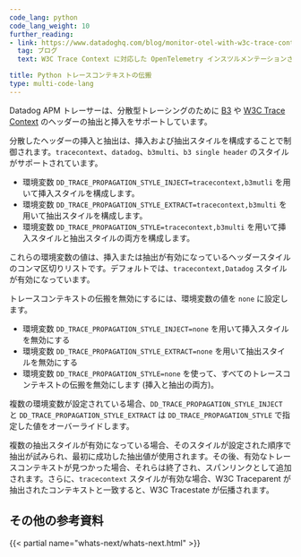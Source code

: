 ```yaml
---
code_lang: python
code_lang_weight: 10
further_reading:
- link: https://www.datadoghq.com/blog/monitor-otel-with-w3c-trace-context/
  tag: ブログ
  text: W3C Trace Context に対応した OpenTelemetry インスツルメンテーションされたアプリのモニタリング

title: Python トレースコンテキストの伝搬
type: multi-code-lang
---
```


Datadog APM トレーサーは、分散型トレーシングのために [B3][2] や [W3C Trace Context][3] のヘッダーの抽出と挿入をサポートしています。

分散したヘッダーの挿入と抽出は、挿入および抽出スタイルを構成することで制御されます。`tracecontext`、`datadog`、`b3multi`、`b3 single header` のスタイルがサポートされています。

- 環境変数 `DD_TRACE_PROPAGATION_STYLE_INJECT=tracecontext,b3mutli` を用いて挿入スタイルを構成します。
- 環境変数 `DD_TRACE_PROPAGATION_STYLE_EXTRACT=tracecontext,b3multi` を用いて抽出スタイルを構成します。
- 環境変数 `DD_TRACE_PROPAGATION_STYLE=tracecontext,b3multi` を用いて挿入スタイルと抽出スタイルの両方を構成します。

これらの環境変数の値は、挿入または抽出が有効になっているヘッダースタイルのコンマ区切りリストです。デフォルトでは、`tracecontext,Datadog` スタイルが有効になっています。

トレースコンテキストの伝搬を無効にするには、環境変数の値を `none` に設定します。
- 環境変数 `DD_TRACE_PROPAGATION_STYLE_INJECT=none` を用いて挿入スタイルを無効にする
- 環境変数 `DD_TRACE_PROPAGATION_STYLE_EXTRACT=none` を用いて抽出スタイルを無効にする
- 環境変数 `DD_TRACE_PROPAGATION_STYLE=none` を使って、すべてのトレースコンテキストの伝搬を無効にします (挿入と抽出の両方)。

複数の環境変数が設定されている場合、`DD_TRACE_PROPAGATION_STYLE_INJECT` と `DD_TRACE_PROPAGATION_STYLE_EXTRACT` は `DD_TRACE_PROPAGATION_STYLE` で指定した値をオーバーライドします。

複数の抽出スタイルが有効になっている場合、そのスタイルが設定された順序で抽出が試みられ、最初に成功した抽出値が使用されます。その後、有効なトレースコンテキストが見つかった場合、それらは終了され、スパンリンクとして追加されます。さらに、`tracecontext` スタイルが有効な場合、W3C Traceparent が抽出されたコンテキストと一致すると、W3C Tracestate が伝播されます。

## その他の参考資料

{{< partial name="whats-next/whats-next.html" >}}

[2]: https://github.com/openzipkin/b3-propagation
[3]: https://github.com/w3c/trace-context
